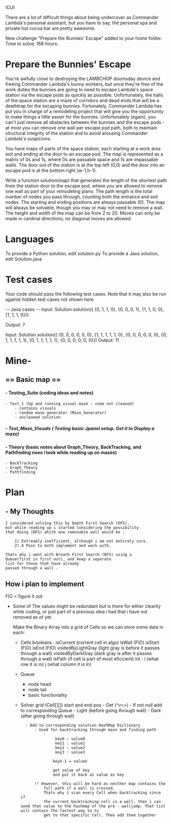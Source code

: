 !CUI


There are a lot of difficult things about being undercover as Commander Lambda's personal assistant, but you have to say, the personal spa and private hot cocoa bar are pretty awesome.

New challenge "Prepare the Bunnies' Escape" added to your home folder.
Time to solve: 168 hours.


Prepare the Bunnies' Escape
===========================

You're awfully close to destroying the LAMBCHOP doomsday device and freeing Commander Lambda's bunny workers, but once they're free of the work duties the bunnies are going to need to escape Lambda's space station via the escape pods as quickly as possible. Unfortunately, the halls of the space station are a maze of corridors and dead ends that will be a deathtrap for the escaping bunnies. Fortunately, Commander Lambda has put you in charge of a remodeling project that will give you the opportunity to make things a little easier for the bunnies. Unfortunately (again), you can't just remove all obstacles between the bunnies and the escape pods - at most you can remove one wall per escape pod path, both to maintain structural integrity of the station and to avoid arousing Commander Lambda's suspicions. 

You have maps of parts of the space station, each starting at a work area exit and ending at the door to an escape pod. The map is represented as a matrix of 0s and 1s, where 0s are passable space and 1s are impassable walls. The door out of the station is at the top left (0,0) and the door into an escape pod is at the bottom right (w-1,h-1). 

Write a function solution(map) that generates the length of the shortest path from the station door to the escape pod, where you are allowed to remove one wall as part of your remodeling plans. The path length is the total number of nodes you pass through, counting both the entrance and exit nodes. The starting and ending positions are always passable (0). The map will always be solvable, though you may or may not need to remove a wall. The height and width of the map can be from 2 to 20. Moves can only be made in cardinal directions; no diagonal moves are allowed.

Languages
=========

To provide a Python solution, edit solution.py
To provide a Java solution, edit Solution.java

Test cases
==========
Your code should pass the following test cases.
Note that it may also be run against hidden test cases not shown here.

-- Java cases --
Input:  Solution.solution({ {0, 1, 1, 0}, 
                            {0, 0, 0, 1}, 
                            {1, 1, 0, 0},
                            {1, 1, 1, 0}})

Output: 7

Input:  Solution.solution({ {0, 0, 0, 0, 0, 0}, 
                            {1, 1, 1, 1, 1, 0}, 
                            {0, 0, 0, 0, 0, 0}, 
                            {0, 1, 1, 1, 1, 1}, 
                            {0, 1, 1, 1, 1, 1}, 
                            {0, 0, 0, 0, 0, 0}})
Output: 11



# Mine-

##  == Basic map == 
#### - Testing_Suite (coding ideas and notes)
    - Test_1 (Up and running visual maze - code not cleaned)
        - contains visuals
        - random maze generator (Maze_Generator)
        - uncleaned solution
#####        - Test_Maze_Visuals ( Testing basic Jpanel setup. Get it to Display a maze)

#### - Theory (basic notes about Graph_Theory, BackTracking, and Pathfinding noes i took while reading up on mazes)
    - BackTracking
    - Graph_Theory
    - Pathfinding



# Plan 

## - My Thoughts


    I considered solving this by Depth First Search (DFS),
    but while reading up i started considering the possibility 
    that doing (DFS) whith one removable wall would be :

        1) Extreamly inefficient, although i am not entirely sure.
        2) A Pain to both implement and work with.

    Thats why i went with Breath First Search (BFS) using a 
    Queue(first in first out), and keep a seperate 
    list for those that have already
    passed through a wall .



## How i plan to implement
FIO = figure it out
- Some of The values might be redundant but 
is there for either clearity while coding, 
or just part of a previous idea i had that i have not removed as of yet.

    Make the Binary Array into a grid of Cells so we can store some data in each:    

    - Cells
        booleans : 
            isCurrent (current cell in algo)
            isWall (FIO)
            isStart (FIO)
            isEnd (FIO)
            visitedByLightGray (light gray is before it passes through a wall)
            visitedByDarkGray (dark gray is after it passes through a wall)
            isPath (if cell is part of most eficcient)
        int : 
            i (what row it is in)
            j (what column it is in)
    - Queue
        - node head
        - node tail
        - basic functionality
    - Solver 
        grid (Cell[][])
        start and end pos
            - Get (^v<>)
            - If not null add to corresponding Queue
                - Light (before going through wall)
                - Dark (after going through wall)

            - Add to corresponding solution HashMap Dictionary
                - Used for backtracking through maze and finding path
                    -       
                         key0 : value0
                         key1 : value1
                         key2 : value2
                         key3 : value3

                        keyX-1 = valueX

                        get value of key
                        and put it back as value as key

                !! However, this will be hard as neither map contains the
                    full path if a wall is crossed.
                    Thats why i scan every Cell when backtracking since if 
                    the current backtracking cell is a wall, then i can send that value to the hashmap of the pre - walljump. That list will contain the fastest way to to 
                    get to that specific Cell. Then add them together
